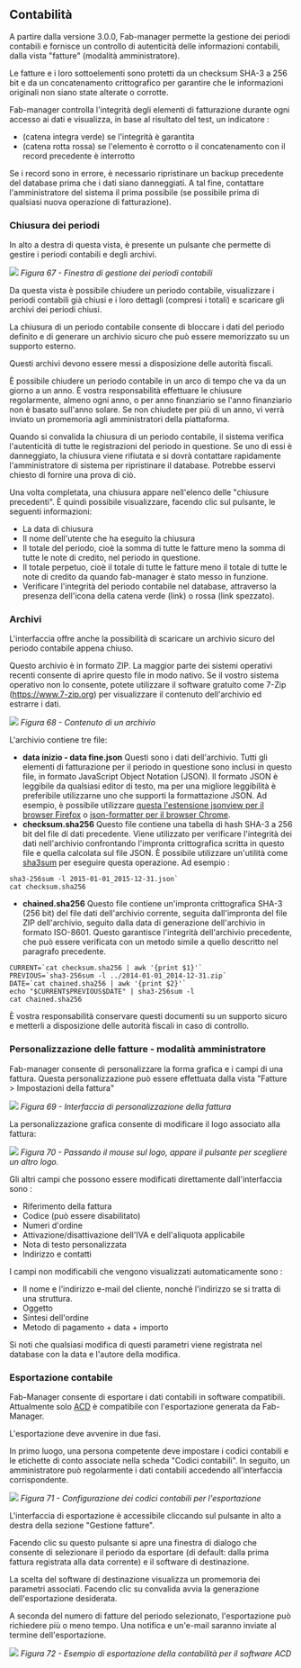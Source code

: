 ## Contabilità

A partire dalla versione 3.0.0, Fab-manager permette la gestione dei periodi contabili e fornisce un controllo di autenticità delle informazioni contabili, dalla vista "fatture" (modalità amministratore).

Le fatture e i loro sottoelementi sono protetti da un checksum SHA-3 a 256 bit e da un concatenamento crittografico per garantire che le informazioni originali non siano state alterate o corrotte.

Fab-manager controlla l'integrità degli elementi di fatturazione durante ogni accesso ai dati e  visualizza, in base al risultato del test, un indicatore :
* (catena integra verde) se l'integrità è garantita
* (catena rotta rossa) se l'elemento è corrotto o il concatenamento con il record precedente è interrotto

Se i record sono in errore, è necessario ripristinare un backup precedente del database prima che i dati siano danneggiati. A tal fine, contattare l'amministratore del sistema il prima possibile (se possibile prima di qualsiasi nuova operazione di fatturazione).

### Chiusura dei periodi

In alto a destra di questa vista, è presente un pulsante che permette di gestire i periodi contabili e degli archivi.

![](./67.jpg)
*Figura 67 - Finestra di gestione dei periodi contabili*

Da questa vista è possibile chiudere un periodo contabile, visualizzare i periodi contabili già chiusi e i loro dettagli (compresi i totali) e scaricare gli archivi dei periodi chiusi.

La chiusura di un periodo contabile consente di bloccare i dati del periodo definito e di generare un archivio sicuro che può essere memorizzato su un supporto esterno.

Questi archivi devono essere messi a disposizione delle autorità fiscali.

È possibile chiudere un periodo contabile in un arco di tempo che va da un giorno a un anno. È vostra responsabilità effettuare le chiusure regolarmente, almeno ogni anno, o per anno finanziario se l'anno finanziario non è basato sull'anno solare. Se non chiudete per più di un anno, vi verrà inviato un promemoria agli amministratori della piattaforma.

Quando si convalida la chiusura di un periodo contabile, il sistema verifica l'autenticità di tutte le registrazioni del periodo in questione.
Se uno di essi è danneggiato, la chiusura viene rifiutata e si dovrà contattare rapidamente l'amministratore di sistema per ripristinare il database. Potrebbe esservi chiesto di fornire una prova di ciò.

Una volta completata, una chiusura appare nell'elenco delle "chiusure precedenti". È quindi possibile visualizzare, facendo clic sul pulsante, le seguenti informazioni:
* La data di chiusura
* Il nome dell'utente che ha eseguito la chiusura
* Il totale del periodo, cioè la somma di tutte le fatture meno la somma di tutte le note di credito, nel periodo in questione.
* Il totale perpetuo, cioè il totale di tutte le fatture meno il totale di tutte le note di credito da quando fab-manager è stato messo in funzione.
* Verificare l'integrità del periodo contabile nel database, attraverso la presenza dell'icona della catena verde (link) o rossa (link spezzato).

### Archivi

L'interfaccia offre anche la possibilità di scaricare un archivio sicuro del periodo contabile appena chiuso.

Questo archivio è in formato ZIP. La maggior parte dei sistemi operativi recenti consente di aprire questo file in modo nativo.
Se il vostro sistema operativo non lo consente, potete utilizzare il software gratuito come 7-Zip (https://www.7-zip.org) per visualizzare il contenuto dell'archivio ed estrarre i dati.

![](./68.jpg)
*Figura 68 - Contenuto di un archivio*

L'archivio contiene tre file:

* **data inizio - data fine.json** Questi sono i dati dell'archivio. Tutti gli elementi di fatturazione per il periodo in questione sono inclusi in questo file, in formato JavaScript Object Notation (JSON). Il formato JSON è leggibile da qualsiasi editor di testo, ma per una migliore leggibilità è preferibile utilizzarne uno che supporti la formattazione JSON. Ad esempio, è possibile utilizzare [questa l'estensione jsonview per il browser Firefox](https://addons.mozilla.org/fr/firefox/addon/jsonview/) o [json-formatter per il browser Chrome](https://chrome.google.com/webstore/detail/json-formatter/bcjindcccaagfpapjjmafapmmgkkhgoa?hl=en).
* **checksum.sha256** Questo file contiene una tabella di hash SHA-3 a 256 bit del file di dati precedente. Viene utilizzato per verificare l'integrità dei dati nell'archivio confrontando l'impronta crittografica scritta in questo file e quella calcolata sul file JSON. È possibile utilizzare un'utilità come [sha3sum](https://github.com/maandree/sha3sum) per eseguire questa operazione. Ad esempio :

```
sha3-256sum -l 2015-01-01_2015-12-31.json`
cat checksum.sha256
```
* **chained.sha256** Questo file contiene un'impronta crittografica SHA-3 (256 bit) del file dati dell'archivio corrente, seguita dall'impronta del file ZIP dell'archivio, seguito dalla data di generazione dell'archivio in formato ISO-8601. Questo garantisce l'integrità dell'archivio precedente, che può essere verificata con un metodo simile a quello descritto nel paragrafo precedente.
```
CURRENT=`cat checksum.sha256 | awk '{print $1}'`
PREVIOUS=`sha3-256sum -l ../2014-01-01_2014-12-31.zip`
DATE=`cat chained.sha256 | awk '{print $2}'`
echo "$CURRENT$PREVIOUS$DATE" | sha3-256sum -l
cat chained.sha256
```
È vostra responsabilità conservare questi documenti su un supporto sicuro e metterli a disposizione delle autorità fiscali in caso di controllo.

### Personalizzazione delle fatture - modalità amministratore

Fab-manager consente di personalizzare la forma grafica e i campi di una fattura.
Questa personalizzazione può essere effettuata dalla vista "Fatture > Impostazioni della fattura"

![](./69.jpg)
*Figura 69 - Interfaccia di personalizzazione della fattura*

La personalizzazione grafica consente di modificare il logo associato alla fattura:

![](./70.jpg)
*Figura 70 - Passando il mouse sul logo, appare il pulsante per scegliere un altro logo.*

Gli altri campi che possono essere modificati direttamente dall'interfaccia sono :

* Riferimento della fattura
* Codice (può essere disabilitato)
* Numeri d'ordine
* Attivazione/disattivazione dell'IVA e dell'aliquota applicabile
* Nota di testo personalizzata
* Indirizzo e contatti

I campi non modificabili che vengono visualizzati automaticamente sono :

* Il nome e l'indirizzo e-mail del cliente, nonché l'indirizzo se si tratta di una struttura.
* Oggetto
* Sintesi dell'ordine
* Metodo di pagamento + data + importo

Si noti che qualsiasi modifica di questi parametri viene registrata nel database con la data e l'autore della modifica.

### Esportazione contabile

Fab-Manager consente di esportare i dati contabili in software compatibili. Attualmente solo [ACD](https://www.acd-groupe.fr/) è compatibile con l'esportazione generata da Fab-Manager.

L'esportazione deve avvenire in due fasi.

In primo luogo, una persona competente deve impostare i codici contabili e le etichette di conto associate nella scheda "Codici contabili". In seguito, un amministratore può regolarmente i dati contabili accedendo all'interfaccia corrispondente.

![](./71jpg)
*Figura 71 - Configurazione dei codici contabili per l'esportazione*

L'interfaccia di esportazione è accessibile cliccando sul pulsante in alto a destra della sezione "Gestione fatture".

Facendo clic su questo pulsante si apre una finestra di dialogo che consente di selezionare il periodo da esportare (di default: dalla prima fattura registrata alla data corrente) e il software di destinazione.

La scelta del software di destinazione visualizza un promemoria dei parametri associati. Facendo clic su convalida avvia la generazione dell'esportazione desiderata.

A seconda del numero di fatture del periodo selezionato, l'esportazione può richiedere più o meno tempo. Una notifica e un'e-mail saranno inviate al termine dell'esportazione.

![](./72.jpg)
*Figura 72 - Esempio di esportazione della contabilità per il software ACD*